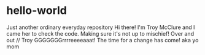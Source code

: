 # hello-world
Just another ordinary everyday repository
Hi there! I'm Troy McClure and I came her to check the code.
Making sure it's not up to mischief!
Over and out
// Troy
GGGGGGGrrrreeeeaaat!
The time for a change has come!
aka 
yo mom
